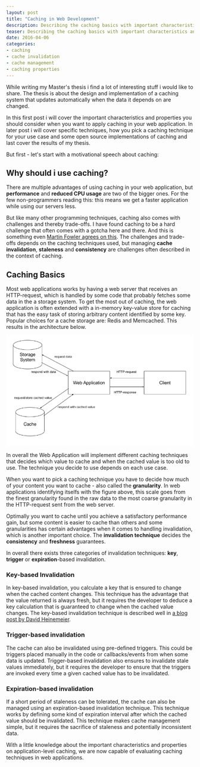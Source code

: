 ```yaml
---
layout: post
title: "Caching in Web Development"
description: Describing the caching basics with important characteristics and properties.
teaser: Describing the caching basics with important characteristics and properties in caching required to be able to find the caching technique you need for your use case.
date: 2016-04-06
categories:
- caching
- cache invalidation
- cache management
- caching properties
---
```


While writing my Master's thesis i find a lot of interesting stuff i would like
to share. The thesis is about the design and implementation of a caching
system that updates automatically when the data it depends on are changed.

In this first post i will cover the important characteristics and properties
you should consider when you want to apply caching in your web application. In
later post i will cover specific techniques, how you pick a caching technique
for your use case and some open source implementations of caching and last
cover the results of my thesis.

But first - let's start with a motivational speech about caching:

## Why should i use caching?

There are multiple advantages of using caching in your web application, but
**performance** and **reduced CPU usage** are two of the bigger ones. For the
few non-programmers reading this: this means we get a faster application while
using our servers less.

But like many other programming techniques, caching also comes with challenges
and thereby trade-offs. I have found caching to be a hard challenge that often
comes with a gotcha here and there. And this is something even <a href="http://martinfowler.com/bliki/TwoHardThings.html" target="_blank">Martin Fowler agrees on this</a>.
The challenges and trade-offs depends on the caching techniques used, but
managing **cache invalidation**, **staleness** and **consistency** are
challenges often described in the context of caching.

## Caching Basics

Most web applications works by having a web server that receives an
HTTP-request, which is handled by some code that probably fetches some data in
the a storage system. To get the most out of caching, the web application is
often extended with a in-memory key-value store for caching that has the easy
task of storing arbitrary content identified by some key. Popular choices for a
cache storage are: Redis and Memcached. This results in the architecture below.

<img src="/images/cache_architecture.png" />

In overall the Web Application will implement different caching techniques that
decides which value to cache and when the cached value is too old to use. The
technique you decide to use depends on each use case.

When you want to pick a caching technique you have to decide how much of your content
you want to cache - also called the **granularity**. In web applications identifying itselfs with the figure above, this scale goes
from the finest granularity found in the raw data to the most coarse granularity
in the HTTP-request sent from the web server.

Optimally you want to cache until you achieve a satisfactory performance gain, but some content is easier
to cache than others and some granularities has certain advantages when it
comes to handling invalidation, which is another important choice. The
**invalidation technique** decides the **consistency** and **freshness** guarantees.

In overall there exists three categories of invalidation techniques: **key**, **trigger** or
**expiration**-based invalidation.

### Key-based Invalidation
In key-based invalidation, you calculate a key that is ensured to change when
the cached content changes. This technique has the advantage that the value
returned is always fresh, but it requires the developer to deduce a key
calculation that is guaranteed to change when the cached value changes. The
key-based invalidation technique is described well in
<a href="https://signalvnoise.com/posts/3113-how-key-based-cache-expiration-works" target="_blank">a blog post by David Heinemeier</a>.

### Trigger-based invalidation

The cache can also be invalidated using pre-defined triggers. This could
be triggers placed manually in the code or callbacks/events from when some data
is updated. Trigger-based invalidation also ensures to invalidate stale values
immediately, but it requires the developer to ensure that the triggers are
invoked every time a given cached value has to be invalidated.

### Expiration-based invalidation

If a short period of staleness can be tolerated, the cache can also be managed
using an expiration-based invalidation technique. This technique works by
defining some kind of expiration interval after which the cached value should
be invalidated. This technique makes cache management simple, but it requires
the sacrifice of staleness and potentially inconsistent data.

With a little knowledge about the important characteristics and properties on
application-level caching, we are now capable of evaluating caching techniques
in web applications.
